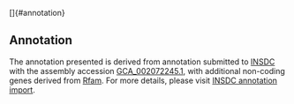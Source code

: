 []{#annotation}

Annotation
----------

The annotation presented is derived from annotation submitted to
[INSDC](http://www.insdc.org) with the assembly accession
[GCA\_002072245.1](http://www.ebi.ac.uk/ena/data/view/GCA_002072245.1),
with additional non-coding genes derived from
[Rfam](http://rfam.xfam.org/). For more details, please visit [INSDC
annotation
import](http://ensemblgenomes.org/info/data/insdc_annotation).
